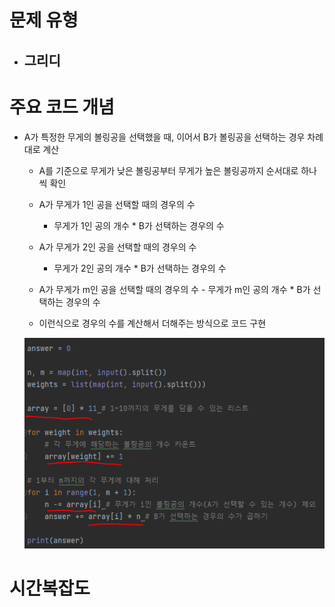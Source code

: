 # 문제 유형
- 그리디
  - 

# 주요 코드 개념
- A가 특정한 무게의 볼링공을 선택했을 때, 이어서 B가 볼링공을 선택하는 경우 차례대로 계산 
  - A를 기준으로 무게가 낮은 볼링공부터 무게가 높은 볼링공까지 순서대로 하나씩 확인

  - A가 무게가 1인 공을 선택할 때의 경우의 수
    - 무게가 1인 공의 개수 * B가 선택하는 경우의 수 
  
  - A가 무게가 2인 공을 선택할 때의 경우의 수
      - 무게가 2인 공의 개수 * B가 선택하는 경우의 수
   
  - A가 무게가 m인 공을 선택할 때의 경우의 수
        - 무게가 m인 공의 개수 * B가 선택하는 경우의 수 
  
  - 이런식으로 경우의 수를 계산해서 더해주는 방식으로 코드 구현 
  
  ![img_7.png](캡처이미지/img_7.png)

# 시간복잡도 